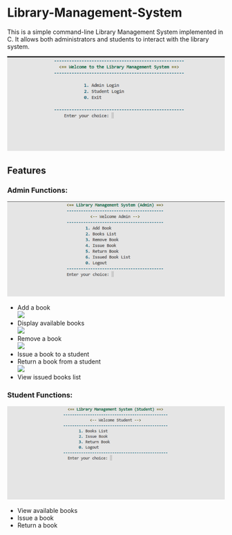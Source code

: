 # Library-Management-System
This is a simple command-line Library Management System implemented in C. It allows both administrators and students to interact with the library system.


‎![Demo](https://github.com/Anurag-amrev-7557/Library-Management-System/blob/main/resources/image1.png?raw=true)

## Features
### Admin Functions:

‎![Demo](https://github.com/Anurag-amrev-7557/Library-Management-System/blob/main/resources/image2.png?raw=true)

<ul>
  <li>Add a book</li>
  <img src=‎https://github.com/Anurag-amrev-7557/Library-Management-System/blob/main/resources/image4.png>
  <li>Display available books</li>
  <img src=‎https://github.com/Anurag-amrev-7557/Library-Management-System/blob/main/resources/image5.png>
  <li>Remove a book</li>
  <img src=‎https://github.com/Anurag-amrev-7557/Library-Management-System/blob/main/resources/image6.png>
  <li>Issue a book to a student</li>
  <li>Return a book from a student</li>
  <img src=‎https://github.com/Anurag-amrev-7557/Library-Management-System/blob/main/resources/image7.png>
  <li>View issued books list</li>
</ul>

### Student Functions:


‎![Demo](https://github.com/Anurag-amrev-7557/Library-Management-System/blob/main/resources/image3.png?raw=true)

<ul>
  <li>View available books</li>
  <li>Issue a book</li>
  <li>Return a book</li>
</ul>



